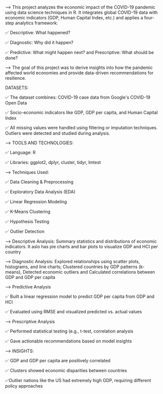 --> This project analyzes the economic impact of the COVID-19 pandemic using data science techniques in R. It integrates global COVID-19 data with economic indicators (GDP, Human Capital Index, etc.) and applies a four-step analytics framework:

✅ Descriptive: What happened?

✅ Diagnostic: Why did it happen?

✅ Predictive: What might happen next? and Prescriptive: What should be done?

--> The goal of this project was to derive insights into how the pandemic affected world economies and provide data-driven recommendations for resilience.

DATASETS:

✅ The dataset combines: COVID-19 case data from Google's COVID-19 Open Data

✅ Socio-economic indicators like GDP, GDP per capita, and Human Capital Index

✅ All missing values were handled using filtering or imputation techniques. Outliers were detected and studied during analysis.

--> TOOLS AND TECHNOLOGIES:

✅ Language: R

✅ Libraries: ggplot2, dplyr, cluster, tidyr, lmtest

--> Techniques Used:

✅ Data Cleaning & Preprocessing

✅ Exploratory Data Analysis (EDA)

✅ Linear Regression Modeling

✅ K-Means Clustering

✅ Hypothesis Testing

✅ Outlier Detection

--> Descriptive Analysis: Summary statistics and distributions of economic indicators. It aslo has pie charts and bar plots to visualize GDP and HCI per country

--> Diagnostic Analysis: Explored relationships using scatter plots, histograms, and line charts; Clustered countries by GDP patterns (k-means), Detected economic outliers and Calculated correlations between GDP and GDP per capita

--> Predictive Analysis

✅ Built a linear regression model to predict GDP per capita from GDP and HCI

✅ Evaluated using RMSE and visualized predicted vs. actual values

--> Prescriptive Analysis

✅ Performed statistical testing (e.g., t-test, correlation analysis

✅ Gave actionable recommendations based on model insights

--> INSIGHTS:

✅ GDP and GDP per capita are positively correlated

✅ Clusters showed economic disparities between countries

✅Outlier nations like the US had extremely high GDP, requiring different policy approaches
